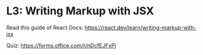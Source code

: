 # L3: Writing Markup with JSX

Read this guide of React Docs: https://react.dev/learn/writing-markup-with-jsx

Quiz: https://forms.office.com/r/nDcfEJFxPi
